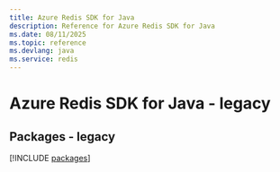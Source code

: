 ```yaml
---
title: Azure Redis SDK for Java
description: Reference for Azure Redis SDK for Java
ms.date: 08/11/2025
ms.topic: reference
ms.devlang: java
ms.service: redis
---
```

# Azure Redis SDK for Java - legacy
## Packages - legacy
[!INCLUDE [packages](redis-index.md)]